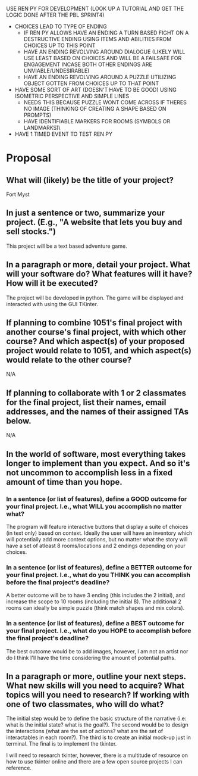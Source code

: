 USE REN PY FOR DEVELOPMENT (LOOK UP A TUTORIAL AND GET THE LOGIC DONE AFTER THE PBL SPRINT4)
- CHOICES LEAD TO TYPE OF ENDING
    - IF REN PY ALLOWS HAVE AN ENDING A TURN BASED FIGHT ON A DESTRUCTIVE ENDING USING ITEMS AND ABILITIES FROM CHOICES UP TO THIS POINT
    - HAVE AN ENDING REVOLVING AROUND DIALOGUE (LIKELY WILL USE LEAST BASED ON CHOICES AND WILL BE A FAILSAFE FOR ENGAGEMENT INCASE BOTH OTHER ENDINGS ARE UNVIABLE/UNDESIRABLE)
    - HAVE AN ENDING REVOLVING AROUND A PUZZLE UTILIZING OBJECT GOTTEN FROM CHOICES UP TO THAT POINT
- HAVE SOME SORT OF ART (DOESN'T HAVE TO BE GOOD) USING ISOMETRIC PERSPECTIVE AND SIMPLE LINES
    - NEEDS THIS BECAUSE PUZZLE WONT COME ACROSS IF THERES NO IMAGE (THINKING OF CREATING A SHAPE BASED ON PROMPTS)
    - HAVE IDENTIFIABLE MARKERS FOR ROOMS (SYMBOLS OR LANDMARKS)\
- HAVE 1 TIMED EVENT TO TEST REN PY

# Proposal

## What will (likely) be the title of your project?

Fort Myst

## In just a sentence or two, summarize your project. (E.g., "A website that lets you buy and sell stocks.")

This project will be a text based adventure game.

## In a paragraph or more, detail your project. What will your software do? What features will it have? How will it be executed?

 The project will be developed in python. The game will be displayed and interacted with using the GUI TKinter.

## If planning to combine 1051's final project with another course's final project, with which other course? And which aspect(s) of your proposed project would relate to 1051, and which aspect(s) would relate to the other course?

N/A

## If planning to collaborate with 1 or 2 classmates for the final project, list their names, email addresses, and the names of their assigned TAs below.

N/A

## In the world of software, most everything takes longer to implement than you expect. And so it's not uncommon to accomplish less in a fixed amount of time than you hope.

### In a sentence (or list of features), define a GOOD outcome for your final project. I.e., what WILL you accomplish no matter what?

The program will feature interactive buttons that display a suite of choices (in text only) based on context. Ideally the user will have an inventory which will potentially add more context options, but no matter what the story will have a set of atleast 8 rooms/locations and 2 endings depending on your choices.

### In a sentence (or list of features), define a BETTER outcome for your final project. I.e., what do you THINK you can accomplish before the final project's deadline?

A better outcome will be to have 3 ending (this includes the 2 initial), and increase the scope to 10 rooms (including the initial 8). The additional 2 rooms can ideally be simple puzzle (think match shapes and mix colors).

### In a sentence (or list of features), define a BEST outcome for your final project. I.e., what do you HOPE to accomplish before the final project's deadline?

The best outcome would be to add images, however, I am not an artist nor do I think I'll have the time considering the amount of potential paths.

## In a paragraph or more, outline your next steps. What new skills will you need to acquire? What topics will you need to research? If working with one of two classmates, who will do what?

The initial step would be to define the basic structure of the narrative (i.e: what is the initial state? what is the goal?). The second would be to design the interactions (what are the set of actions? what are the set of interactables in each room?). The third is to create an initial mock-up just in terminal. The final is to implement the tkinter.

I will need to research tkinter, however, there is a multitude of resource on how to use tkinter online and there are a few open source projects I can reference.
